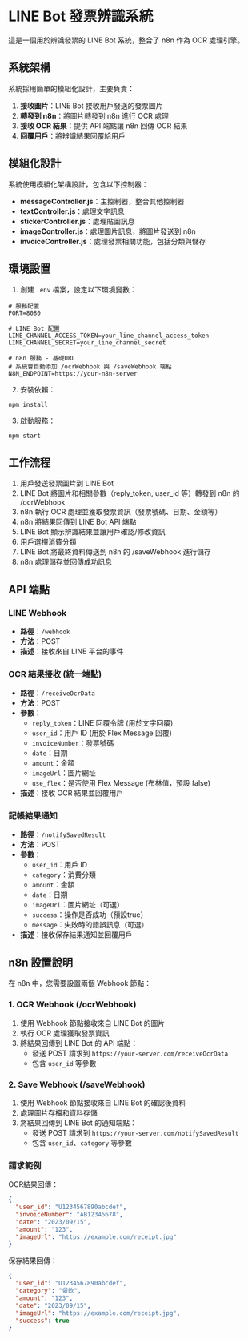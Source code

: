 # LINE Bot 發票辨識系統

這是一個用於辨識發票的 LINE Bot 系統，整合了 n8n 作為 OCR 處理引擎。

## 系統架構

系統採用簡單的模組化設計，主要負責：

1. **接收圖片**：LINE Bot 接收用戶發送的發票圖片
2. **轉發到 n8n**：將圖片轉發到 n8n 進行 OCR 處理
3. **接收 OCR 結果**：提供 API 端點讓 n8n 回傳 OCR 結果
4. **回覆用戶**：將辨識結果回覆給用戶

## 模組化設計

系統使用模組化架構設計，包含以下控制器：

- **messageController.js**：主控制器，整合其他控制器
- **textController.js**：處理文字訊息
- **stickerController.js**：處理貼圖訊息
- **imageController.js**：處理圖片訊息，將圖片發送到 n8n
- **invoiceController.js**：處理發票相關功能，包括分類與儲存

## 環境設置

1. 創建 `.env` 檔案，設定以下環境變數：

```
# 服務配置
PORT=8080

# LINE Bot 配置
LINE_CHANNEL_ACCESS_TOKEN=your_line_channel_access_token
LINE_CHANNEL_SECRET=your_line_channel_secret

# n8n 服務 - 基礎URL
# 系統會自動添加 /ocrWebhook 與 /saveWebhook 端點
N8N_ENDPOINT=https://your-n8n-server
```

2. 安裝依賴：

```
npm install
```

3. 啟動服務：

```
npm start
```

## 工作流程

1. 用戶發送發票圖片到 LINE Bot
2. LINE Bot 將圖片和相關參數（reply_token, user_id 等）轉發到 n8n 的 /ocrWebhook
3. n8n 執行 OCR 處理並獲取發票資訊（發票號碼、日期、金額等）
4. n8n 將結果回傳到 LINE Bot API 端點
5. LINE Bot 顯示辨識結果並讓用戶確認/修改資訊
6. 用戶選擇消費分類
7. LINE Bot 將最終資料傳送到 n8n 的 /saveWebhook 進行儲存
8. n8n 處理儲存並回傳成功訊息

## API 端點

### LINE Webhook

- **路徑**：`/webhook`
- **方法**：POST
- **描述**：接收來自 LINE 平台的事件

### OCR 結果接收 (統一端點)

- **路徑**：`/receiveOcrData`
- **方法**：POST
- **參數**：
  - `reply_token`：LINE 回覆令牌 (用於文字回覆)
  - `user_id`：用戶 ID (用於 Flex Message 回覆)
  - `invoiceNumber`：發票號碼
  - `date`：日期
  - `amount`：金額
  - `imageUrl`：圖片網址
  - `use_flex`：是否使用 Flex Message (布林值，預設 false)
- **描述**：接收 OCR 結果並回覆用戶

### 記帳結果通知

- **路徑**：`/notifySavedResult`
- **方法**：POST
- **參數**：
  - `user_id`：用戶 ID
  - `category`：消費分類
  - `amount`：金額
  - `date`：日期
  - `imageUrl`：圖片網址（可選）
  - `success`：操作是否成功（預設true）
  - `message`：失敗時的錯誤訊息（可選）
- **描述**：接收保存結果通知並回覆用戶

## n8n 設置說明

在 n8n 中，您需要設置兩個 Webhook 節點：

### 1. OCR Webhook (/ocrWebhook)

1. 使用 Webhook 節點接收來自 LINE Bot 的圖片
2. 執行 OCR 處理獲取發票資訊
3. 將結果回傳到 LINE Bot 的 API 端點：
   - 發送 POST 請求到 `https://your-server.com/receiveOcrData`
   - 包含 `user_id` 等參數
   
### 2. Save Webhook (/saveWebhook)

1. 使用 Webhook 節點接收來自 LINE Bot 的確認後資料
2. 處理圖片存檔和資料存儲
3. 將結果回傳到 LINE Bot 的通知端點：
   - 發送 POST 請求到 `https://your-server.com/notifySavedResult`
   - 包含 `user_id`、`category` 等參數

### 請求範例

OCR結果回傳：
```json
{
  "user_id": "U1234567890abcdef",
  "invoiceNumber": "AB12345678",
  "date": "2023/09/15",
  "amount": "123",
  "imageUrl": "https://example.com/receipt.jpg"
}
```

保存結果回傳：
```json
{
  "user_id": "U1234567890abcdef",
  "category": "餐飲",
  "amount": "123",
  "date": "2023/09/15",
  "imageUrl": "https://example.com/receipt.jpg",
  "success": true
}
```
